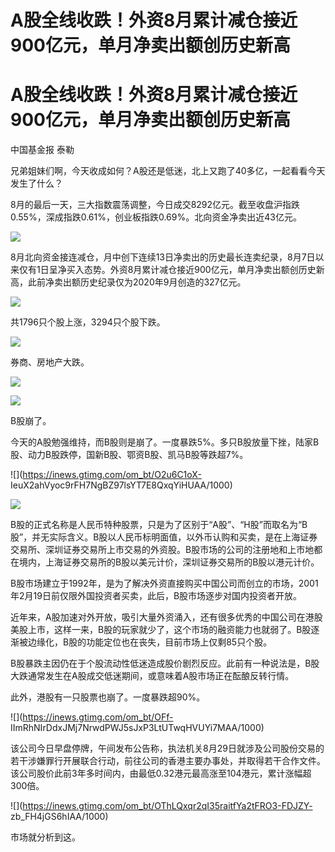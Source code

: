 # A股全线收跌！外资8月累计减仓接近900亿元，单月净卖出额创历史新高

# A股全线收跌！外资8月累计减仓接近900亿元，单月净卖出额创历史新高

中国基金报 泰勒

兄弟姐妹们啊，今天收成如何？A股还是低迷，北上又跑了40多亿，一起看看今天发生了什么？

8月的最后一天，三大指数震荡调整，今日成交8292亿元。截至收盘沪指跌0.55%，深成指跌0.61%，创业板指跌0.69%。北向资金净卖出近43亿元。

![](https://inews.gtimg.com/om_bt/Olb06f-Yi_TARq2Yp3duJnZWjZSJV_pJGglIelFflBi-4AA/1000)

8月北向资金接连减仓，月中创下连续13日净卖出的历史最长连卖纪录，8月7日以来仅有1日呈净买入态势。外资8月累计减仓接近900亿元，单月净卖出额创历史新高，此前净卖出额历史纪录仅为2020年9月创造的327亿元。

![](https://inews.gtimg.com/om_bt/Olwrpdmo9o1lU0-0uMINzZxlwexRo_rO9cwLoOi5SGffoAA/1000)

共1796只个股上涨，3294只个股下跌。

![](https://inews.gtimg.com/om_bt/OzYXXLkjRdgKhsbSYCylGG4WmU6ZiCYHQEM5jmDLwgc7oAA/1000)

券商、房地产大跌。

![](https://inews.gtimg.com/om_bt/OYXSd68_Y6Z3X709kVmlJpsoyGgbDI5H2j_tVQPWzDylAAA/1000)

![](https://inews.gtimg.com/om_bt/O082y3c2YtK728yznRstWm8A1p4BI3jyFv7lDxujB0Y9wAA/1000)

B股崩了。

今天的A股勉强维持，而B股则是崩了。一度暴跌5%。多只B股放量下挫，陆家B股、动力B股跌停，国新B股、鄂资B股、凯马B股等跌超7%。

![](https://inews.gtimg.com/om_bt/O2u6C1oX-
IeuX2ahVyoc9rFH7NgBZ97lsYT7E8QxqYiHUAA/1000)

![](https://inews.gtimg.com/om_bt/OfuDdLVVZIOGXdOsVbW1-u9QN-h94B23F1C-UqZCj52gkAA/1000)

B股的正式名称是人民币特种股票，只是为了区别于“A股”、“H股”而取名为“B股”，并无实际含义。B股以人民币标明面值，以外币认购和买卖，是在上海证券交易所、深圳证券交易所上市交易的外资股。B股市场的公司的注册地和上市地都在境内，上海证券交易所的B股以美元计价，深圳证券交易所的B股以港元计价。

B股市场建立于1992年，是为了解决外资直接购买中国公司而创立的市场，2001年2月19日前仅限外国投资者买卖，此后，B股市场逐步对国内投资者开放。

近年来，A股加速对外开放，吸引大量外资涌入，还有很多优秀的中国公司在港股美股上市，这样一来，B股的玩家就少了，这个市场的融资能力也就弱了。B股逐渐被边缘化，B股的功能定位也在丧失，目前市场上仅剩85只个股。

B股暴跌主因仍在于个股流动性低迷造成股价剧烈反应。此前有一种说法是，B股大跌通常发生在A股成交低迷期间，或意味着A股市场正在酝酿反转行情。

此外，港股有一只股票也崩了。一度暴跌超90%。

![](https://inews.gtimg.com/om_bt/OFf-
IImRhNIrDdxJMj7NrwdPWJ5sJxP3LtUTwqHVUYi7MAA/1000)

该公司今日早盘停牌，午间发布公告称，执法机关8月29日就涉及公司股份交易的若干涉嫌罪行开展联合行动，前往公司的香港主要办事处，并取得若干合作文件。该公司股价此前3年多时间内，由最低0.32港元最高涨至104港元，累计涨幅超300倍。

![](https://inews.gtimg.com/om_bt/OThLQxqr2qI35raitfYa2tFRO3-FDJZY-
zb_FH4jGS6hIAA/1000)

市场就分析到这。


